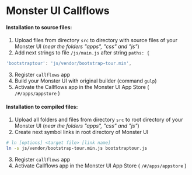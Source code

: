 # Monster UI Callflows

#### Installation to source files:
1. Upload files from directory `src` to directory with source files of your Monster UI (*near the folders "apps", "css" and "js"*)
2. Add next strings to file `/js/main.js` after string `paths: {`
``` javascript
'bootstraptour': 'js/vendor/bootstrap-tour.min',
```
3. Register `callflows` app
4. Build your Monster UI with original builder (command `gulp`)
5. Activate the Callflows app in the Monster UI App Store ( `/#/apps/appstore` )

#### Installation to compiled files:
1. Upload all folders and files from directory `src` to root directory of your Monster UI (*near the folders "apps", "css" and "js"*)
2. Create next symbol links in root directory of Monster UI
```bash
# ln [options] <target file> [link name]
ln -s js/vendor/bootstrap-tour.min.js bootstraptour.js
```
3. Register `callflows` app
4. Activate Callflows app in the Monster UI App Store ( `/#/apps/appstore` )